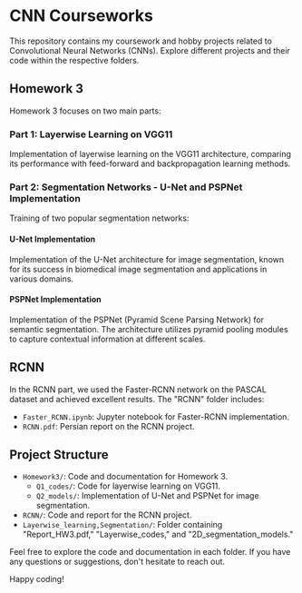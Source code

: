 # CNN Courseworks

This repository contains my coursework and hobby projects related to Convolutional Neural Networks (CNNs). Explore different projects and their code within the respective folders.

## Homework 3

Homework 3 focuses on two main parts:

### Part 1: Layerwise Learning on VGG11

Implementation of layerwise learning on the VGG11 architecture, comparing its performance with feed-forward and backpropagation learning methods.

### Part 2: Segmentation Networks - U-Net and PSPNet Implementation

Training of two popular segmentation networks:

#### U-Net Implementation
Implementation of the U-Net architecture for image segmentation, known for its success in biomedical image segmentation and applications in various domains.

#### PSPNet Implementation
Implementation of the PSPNet (Pyramid Scene Parsing Network) for semantic segmentation. The architecture utilizes pyramid pooling modules to capture contextual information at different scales.

## RCNN

In the RCNN part, we used the Faster-RCNN network on the PASCAL dataset and achieved excellent results. The "RCNN" folder includes:
- `Faster_RCNN.ipynb`: Jupyter notebook for Faster-RCNN implementation.
- `RCNN.pdf`: Persian report on the RCNN project.

## Project Structure

- `Homework3/`: Code and documentation for Homework 3.
  - `Q1_codes/`: Code for layerwise learning on VGG11.
  - `Q2_models/`: Implementation of U-Net and PSPNet for image segmentation.
- `RCNN/`: Code and report for the RCNN project.
- `Layerwise_learning,Segmentation/`: Folder containing "Report_HW3.pdf," "Layerwise_codes," and "2D_segmentation_models."

Feel free to explore the code and documentation in each folder. If you have any questions or suggestions, don't hesitate to reach out.

Happy coding!
